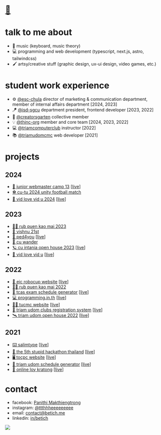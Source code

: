 <!-- [<img src="/src/profile.svg" alt="profile" />](https://github.com/betich/betich/blob/main/src/profile.svg) -->

<!-- <img width="20%" align="left" src="/src/betich.png" alt="profile"> -->

<h1><a href="https://betich.me" target="_blank" title="hi, i'm thee">👋</a></h1>

# talk to me about
- 🎹 music (keyboard, music theory)
- 💻 programming and web development (typescript, next.js, astro, tailwindcss)
- 🖌️ artsy/creative stuff (graphic design, ux-ui design, video games, etc.)

# student work experience
- ⚙️ [@esc-chula](https://github.com/esc-chula) director of marketing & communication department, member of internal affairs department [2024, 2023]
- 🪁 [@isd-sgcu](https://github.com/isd-sgcu) department president, frontend developer [2023, 2022] 
- 🦄 [@creatorsgarten](https://github.com/creatorsgarten) collective member
- 💡 [@thinc-org](https://github.com/thinc-org) member and core team [2024, 2023, 2022]
- 💻 [@triamcomputerclub](https://github.com/triamcomputerclub) instructor [2022]
- 📚 [@triamudomcmc](https://github.com/triamudomcmc) web developer [2021]

# projects

## 2024
- [💖 junior webmaster camp 13](https://github.com/webmastercamp) \[[live](https://13.jwc.in.th)\]
- [⚽️ cu-tu 2024 unity football match](https://github.com/isd-sgcu/cutu-2024)
- [🌷 vid love vid u 2024](https://github.com/vidlovevidu-chula/vlvu2024-website) \[[live](https://vidlovevidu.com)\]

## 2023
- [👩‍🎓 rub puen kao mai 2023](https://github.com/isd-sgcu/rpkm66-frontend)
- [🔮 vishnu 21st](https://github.com/esc-chula/vishnu21-frontend)
- [🦆 ped4you](https://github.com/PED4you/ped4you-website) \[[live](https://ped4you.com)\]
- [👞 cu wander](https://www.instagram.com/cu_wander/)
- [🪐 cu intania open house 2023](https://github.com/thinc-org/intania-oph) \[[live](https://intania-oph.vercel.app/)\]
- [🌷 vid love vid u](https://github.com/vidlovevidu-chula/vlvu2023-website) \[[live](https://vidlovevidu.com)\]

## 2022
- [🤖 eic robocup website](https://github.com/robocup-eic/eic-website) \[[live](https://eicrobocup.com)\]
- [👨‍🎓 rub puen kao mai 2022](https://github.com/isd-sgcu/rnkm65-frontend)
- [📕 tcas exam schedule generator](https://github.com/betich/tcas3-schedule-generator) \[[live](https://tcas.betich.me)\]
- [💻 programming.in.th](https://github.com/programming-in-th/programming.in.th) \[[live](https://programming.in.th)\]
- [👩‍💻 tucmc website](https://github.com/triamudomcmc/tucmc-site) \[[live](https://clubs.triamudom.ac.th/)\]
- [📝 triam udom clubs registration system](https://github.com/triamudomcmc/clubreg) \[[live](https://register.clubs.triamudom.ac.th/)\]
- [🛰️ triam udom open house 2022](https://github.com/triamudomcmc/openhouse2022) \[[live](https://openhouse-2022.vercel.app/)\]

## 2021
- [⌨️ salimtype](https://github.com/betich/salimtype) \[[live](https://salim-type.web.app)\]
- [👾 the 5th stupid hackathon thailand](https://github.com/StupidHackTH/Stupid-Hackathon-5-Webpage) \[[live](https://stupid.hackathon.in.th/5)\]
- [🖥️ tocpc website](https://github.com/TOCPC/tocpc-site) \[[live](https://tocpc.codes)\]
- [📅 triam udom schedule generator](https://github.com/triamudomcmc/schedule-generator) \[[live](https://schedule.tucm.cc)\]
- [🌿 online loy kratong](https://github.com/triamudomcmc/loy-kratong) \[[live](https://loy-kratong.vercel.app/)\]

# contact

- facebook: [Panithi Makthiengtrong](https://fb.me/panithi.makthiengtrong)
- instagram: [@ttthhheeeeeeeee](https://instagram.com/ttthhheeeeeeeee/)
- email: [contact@betich.me](mailto:contact@betich.me)
- linkedin: [in/betich](https://linkedin.com/in/betich)

<a href="https://hits.seeyoufarm.com"><img src="https://hits.seeyoufarm.com/api/count/incr/badge.svg?url=https%3A%2F%2Fgithub.com%2Fbetich&count_bg=%2379C83D&title_bg=%23555555&icon=&icon_color=%23E7E7E7&title=hits&edge_flat=false"/></a>

